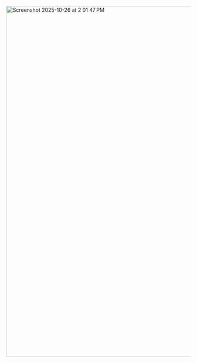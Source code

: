 <img width="1728" height="956" alt="Screenshot 2025-10-26 at 2 01 47 PM" src="https://github.com/user-attachments/assets/575cb120-1c0d-4b9e-a7d7-5cfa20d9e59c" />
